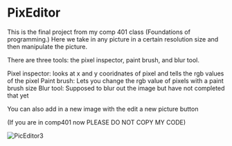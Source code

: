 # PixEditor

This is the final project from my comp 401 class (Foundations of programming.) Here we take in any picture in a certain
resolution size and then manipulate the picture. 

There are three tools: the pixel inspector, paint brush, and blur tool.


Pixel inspector: looks at x and y cooridnates of pixel and tells the rgb values of the pixel
Paint brush: Lets you change the rgb value of pixels with a paint brush size
Blur tool: Supposed to blur out the image but have not completed that yet

You can also add in a new image with the edit a new picture button

(If you are in comp401 now PLEASE DO NOT COPY MY CODE)


![PicEditor3](https://user-images.githubusercontent.com/52538852/65457945-a4fbeb80-de1a-11e9-89ef-a5c04e0a4394.gif)
